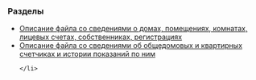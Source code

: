 ### Разделы

<ul>
    <li>
    <a href="#user-content--1-описание-файла-со-сведениями-о-домах-помещениях-комнатах-лицевых-счетах-собственниках-регистрациях">Описание файла со сведениями о домах, помещениях, комнатах, лицевых счетах, собственниках, регистрациях</a>
    </li>    
    <li>
    <a href="#counters">Описание файла со сведениями об общедомовых и квартирных счетчиках и истории показаний по ним</a>
    
    </li>
</ul>